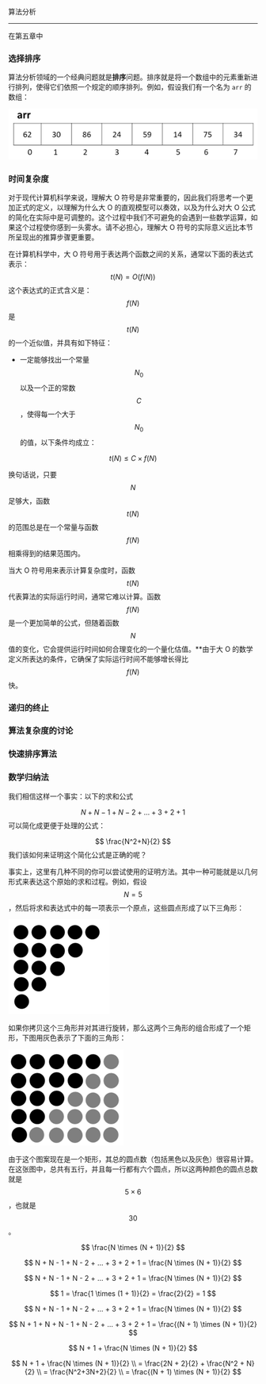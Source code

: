 算法分析

---

在第五章中



### 选择排序

算法分析领域的一个经典问题就是**排序**问题。排序就是将一个数组中的元素重新进行排列，使得它们依照一个规定的顺序排列。例如，假设我们有一个名为 `arr` 的数组：

![1555415317172](assets/1555415317172.png)





### 时间复杂度



对于现代计算机科学来说，理解大 O 符号是非常重要的，因此我们将思考一个更加正式的定义，以理解为什么大 O 的直观模型可以奏效，以及为什么对大 O 公式的简化在实际中是可调整的。这个过程中我们不可避免的会遇到一些数学运算，如果这个过程使你感到一头雾水。请不必担心，理解大 O 符号的实际意义远比本节所呈现出的推算步骤更重要。

在计算机科学中，大 O 符号用于表达两个函数之间的关系，通常以下面的表达式表示：
$$
 t(N) = O(f(N)) 
$$
这个表达式的正式含义是：$$ f(N) ​$$ 是 $$ t(N) ​$$ 的一个近似值，并具有如下特征：

- 一定能够找出一个常量 $$ N _ 0 $$ 以及一个正的常数 $$ C $$，使得每一个大于 $$ N _ 0 $$ 的值，以下条件均成立：

$$
t(N) \le C \times f(N)
$$

换句话说，只要 $$ N $$ 足够大，函数 $$ t(N) $$ 的范围总是在一个常量与函数 $$ f(N) $$ 相乘得到的结果范围内。

当大 O 符号用来表示计算复杂度时，函数 $$ t(N) ​$$ 代表算法的实际运行时间，通常它难以计算。函数 $$ f(N) ​$$ 是一个更加简单的公式，但随着函数 $$ N ​$$ 值的变化，它会提供运行时间如何合理变化的一个量化估值。**由于大 O 的数学定义所表达的条件，它确保了实际运行时间不能够增长得比 $$ f(N) ​$$ 快。







### 递归的终止





### 算法复杂度的讨论





### 快速排序算法





### 数学归纳法

我们相信这样一个事实：以下的求和公式

$$
N + N - 1 + N - 2 + ... + 3 +2 + 1
$$
可以简化成更便于处理的公式：

$$
 \frac{N^2+N}{2} 
$$
我们该如何来证明这个简化公式是正确的呢？

事实上，这里有几种不同的你可以尝试使用的证明方法。其中一种可能就是以几何形式来表达这个原始的求和过程。例如，假设  $$N = 5$$ ，然后将求和表达式中的每一项表示一个原点，这些圆点形成了以下三角形：

![1555240595957](assets/1555240595957.png)

如果你拷贝这个三角形并对其进行旋转，那么这两个三角形的组合形成了一个矩形，下图用灰色表示了下面的三角形：

![1555241126409](assets/1555241126409.png)

由于这个图案现在是一个矩形，其总的圆点数（包括黑色以及灰色）很容易计算。在这张图中，总共有五行，并且每一行都有六个圆点，所以这两种颜色的圆点总数就是 $$5 \times 6$$，也就是 $$30$$。





$$
\frac{N \times (N + 1)}{2} 
$$

$$
N + N - 1 + N - 2 + ... + 3 + 2 + 1 =  \frac{N \times (N + 1)}{2} 
$$


$$
 N + N - 1 + N - 2 + ... + 3 + 2 + 1 =  \frac{N \times (N + 1)}{2}  
$$

$$
 1 = \frac{1 \times (1 + 1)}{2} = \frac{2}{2} = 1 
$$

$$
 N + N - 1 + N - 2 + ... + 3 + 2 + 1 =  \frac{N \times (N + 1)}{2}  
$$

$$
 N + 1 + N + N - 1 + N - 2 + ... + 3 + 2 + 1 =  \frac{(N + 1) \times (N + 1)}{2}  
$$

$$
N + 1 + \frac{N \times (N + 1)}{2}
$$



$$
N + 1 + \frac{N \times (N + 1)}{2} \\
= \frac{2N + 2}{2} + \frac{N^2 + N}{2} \\
= \frac{N^2+3N+2}{2} \\
= \frac{(N + 1) \times (N + 1)}{2}
$$






